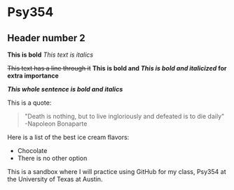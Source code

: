 # Psy354
## Header number 2 

**This is bold**
*This text is italics*

~~This text has a line through it~~
**This is bold and _This is bold and italicized_ for extra importance**

***This whole sentence is bold and italics***

This is a quote:
> "Death is nothing, but to live ingloriously and defeated is to die daily" -Napoleon Bonaparte 

Here is a list of the best ice cream flavors:
- Chocolate
- There is no other option




This is a sandbox where I will practice using GitHub for my class, Psy354 at the University of Texas at Austin.
